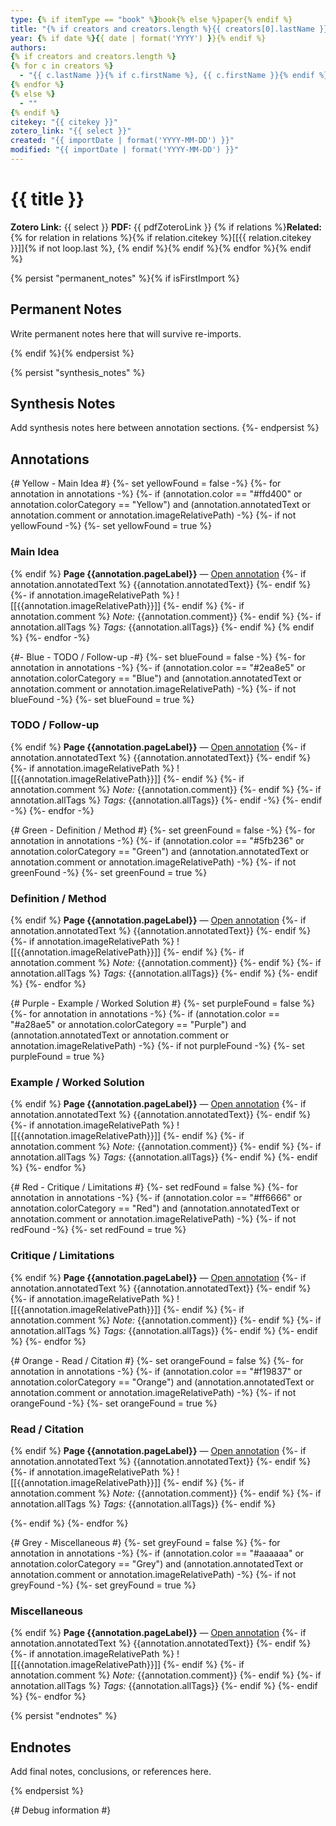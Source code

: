 ```yaml
---
type: {% if itemType == "book" %}book{% else %}paper{% endif %}
title: "{% if creators and creators.length %}{{ creators[0].lastName }}{% if creators.length == 2 %} & {{ creators[1].lastName }}{% elseif creators.length > 2 %} et al.{% endif %}{% endif %}{% if date %} ({{ date | format('YYYY') }}){% endif %} — {{ shortTitle or title }}"
year: {% if date %}{{ date | format('YYYY') }}{% endif %}
authors:
{% if creators and creators.length %}
{% for c in creators %}
  - "{{ c.lastName }}{% if c.firstName %}, {{ c.firstName }}{% endif %}"
{% endfor %}
{% else %}
  - ""
{% endif %}
citekey: "{{ citekey }}"
zotero_link: "{{ select }}"
created: "{{ importDate | format('YYYY-MM-DD') }}"
modified: "{{ importDate | format('YYYY-MM-DD') }}"
---
```


# {{ title }}

**Zotero Link:** {{ select }}
**PDF:** {{ pdfZoteroLink }}
{% if relations %}**Related:** {% for relation in relations %}{% if relation.citekey %}[[{{ relation.citekey }}]]{% if not loop.last %}, {% endif %}{% endif %}{% endfor %}{% endif %}

{% persist "permanent_notes" %}{% if isFirstImport %}
## Permanent Notes

Write permanent notes here that will survive re-imports.

{% endif %}{% endpersist %}

{% persist "synthesis_notes" %}
## Synthesis Notes

Add synthesis notes here between annotation sections.
{%- endpersist %}

## Annotations

{# Yellow - Main Idea #}
{%- set yellowFound = false -%}
{%- for annotation in annotations -%}
{%- if (annotation.color == "#ffd400" or annotation.colorCategory == "Yellow") and (annotation.annotatedText or annotation.comment or annotation.imageRelativePath) -%}
{%- if not yellowFound -%}
{%- set yellowFound = true %}

### Main Idea
{% endif %}
**Page {{annotation.pageLabel}}** — [Open annotation](zotero://open-pdf/library/items/{{annotation.attachment.itemKey}}?page={{annotation.pageLabel}}&annotation={{annotation.id}})
{%- if annotation.annotatedText %}
{{annotation.annotatedText}}
{%- endif %}
{%- if annotation.imageRelativePath %}
![[{{annotation.imageRelativePath}}]]
{%- endif %}
{%- if annotation.comment %}
_Note:_ {{annotation.comment}}
{%- endif %}
{%- if annotation.allTags %}
_Tags:_ {{annotation.allTags}}
{%- endif %}
{% endif %}
{%- endfor -%}

{#- Blue - TODO / Follow-up -#}
{%- set blueFound = false -%}
{%- for annotation in annotations -%}
{%- if (annotation.color == "#2ea8e5" or annotation.colorCategory == "Blue") and (annotation.annotatedText or annotation.comment or annotation.imageRelativePath) -%}
{%- if not blueFound -%}
{%- set blueFound = true %}

### TODO / Follow-up
{% endif %}
**Page {{annotation.pageLabel}}** — [Open annotation](zotero://open-pdf/library/items/{{annotation.attachment.itemKey}}?page={{annotation.pageLabel}}&annotation={{annotation.id}})
{%- if annotation.annotatedText %}
{{annotation.annotatedText}}
{%- endif %}
{%- if annotation.imageRelativePath %}
![[{{annotation.imageRelativePath}}]]
{%- endif %}
{%- if annotation.comment %}
_Note:_ {{annotation.comment}}
{%- endif %}
{%- if annotation.allTags %}
_Tags:_ {{annotation.allTags}}
{%- endif -%}
{%- endif -%}
{%- endfor -%}


{# Green - Definition / Method #}
{%- set greenFound = false -%}
{%- for annotation in annotations -%}
{%- if (annotation.color == "#5fb236" or annotation.colorCategory == "Green") and (annotation.annotatedText or annotation.comment or annotation.imageRelativePath) -%}
{%- if not greenFound -%}
{%- set greenFound = true %}

### Definition / Method
{% endif %}
**Page {{annotation.pageLabel}}** — [Open annotation](zotero://open-pdf/library/items/{{annotation.attachment.itemKey}}?page={{annotation.pageLabel}}&annotation={{annotation.id}})
{%- if annotation.annotatedText %}
{{annotation.annotatedText}}
{%- endif %}
{%- if annotation.imageRelativePath %}
![[{{annotation.imageRelativePath}}]]
{%- endif %}
{%- if annotation.comment %}
_Note:_ {{annotation.comment}}
{%- endif %}
{%- if annotation.allTags %}
_Tags:_ {{annotation.allTags}}
{%- endif %}
{%- endif %}
{%- endfor %}

{# Purple - Example / Worked Solution #}
{%- set purpleFound = false %}
{%- for annotation in annotations -%}
{%- if (annotation.color == "#a28ae5" or annotation.colorCategory == "Purple") and (annotation.annotatedText or annotation.comment or annotation.imageRelativePath) -%}
{%- if not purpleFound -%}
{%- set purpleFound = true %}

### Example / Worked Solution
{% endif %}
**Page {{annotation.pageLabel}}** — [Open annotation](zotero://open-pdf/library/items/{{annotation.attachment.itemKey}}?page={{annotation.pageLabel}}&annotation={{annotation.id}})
{%- if annotation.annotatedText %}
{{annotation.annotatedText}}
{%- endif %}
{%- if annotation.imageRelativePath %}
![[{{annotation.imageRelativePath}}]]
{%- endif %}
{%- if annotation.comment %}
_Note:_ {{annotation.comment}}
{%- endif %}
{%- if annotation.allTags %}
_Tags:_ {{annotation.allTags}}
{%- endif %}
{%- endif %}
{%- endfor %}

{# Red - Critique / Limitations #}
{%- set redFound = false %}
{%- for annotation in annotations -%}
{%- if (annotation.color == "#ff6666" or annotation.colorCategory == "Red") and (annotation.annotatedText or annotation.comment or annotation.imageRelativePath) -%}
{%- if not redFound -%}
{%- set redFound = true %}

### Critique / Limitations
{% endif %}
**Page {{annotation.pageLabel}}** — [Open annotation](zotero://open-pdf/library/items/{{annotation.attachment.itemKey}}?page={{annotation.pageLabel}}&annotation={{annotation.id}})
{%- if annotation.annotatedText %}
{{annotation.annotatedText}}
{%- endif %}
{%- if annotation.imageRelativePath %}
![[{{annotation.imageRelativePath}}]]
{%- endif %}
{%- if annotation.comment %}
_Note:_ {{annotation.comment}}
{%- endif %}
{%- if annotation.allTags %}
_Tags:_ {{annotation.allTags}}
{%- endif %}
{%- endif %}
{%- endfor %}

{# Orange - Read / Citation #}
{%- set orangeFound = false %}
{%- for annotation in annotations -%}
{%- if (annotation.color == "#f19837" or annotation.colorCategory == "Orange") and (annotation.annotatedText or annotation.comment or annotation.imageRelativePath) -%}
{%- if not orangeFound -%}
{%- set orangeFound = true %}

### Read / Citation
{% endif %}
**Page {{annotation.pageLabel}}** — [Open annotation](zotero://open-pdf/library/items/{{annotation.attachment.itemKey}}?page={{annotation.pageLabel}}&annotation={{annotation.id}})
{%- if annotation.annotatedText %}
{{annotation.annotatedText}}
{%- endif %}
{%- if annotation.imageRelativePath %}
![[{{annotation.imageRelativePath}}]]
{%- endif %}
{%- if annotation.comment %}
_Note:_ {{annotation.comment}}
{%- endif %}
{%- if annotation.allTags %}
_Tags:_ {{annotation.allTags}}
{%- endif %}

{%- endif %}
{%- endfor %}

{# Grey - Miscellaneous #}
{%- set greyFound = false %}
{%- for annotation in annotations -%}
{%- if (annotation.color == "#aaaaaa" or annotation.colorCategory == "Grey") and (annotation.annotatedText or annotation.comment or annotation.imageRelativePath) -%}
{%- if not greyFound -%}
{%- set greyFound = true %}

### Miscellaneous
{% endif %}
**Page {{annotation.pageLabel}}** — [Open annotation](zotero://open-pdf/library/items/{{annotation.attachment.itemKey}}?page={{annotation.pageLabel}}&annotation={{annotation.id}})
{%- if annotation.annotatedText %}
{{annotation.annotatedText}}
{%- endif %}
{%- if annotation.imageRelativePath %}
![[{{annotation.imageRelativePath}}]]
{%- endif %}
{%- if annotation.comment %}
_Note:_ {{annotation.comment}}
{%- endif %}
{%- if annotation.allTags %}
_Tags:_ {{annotation.allTags}}
{%- endif %}
{%- endif %}
{%- endfor %}

{% persist "endnotes" %}

## Endnotes

Add final notes, conclusions, or references here.

{% endpersist %}

{# Debug information #}
<!-- Processed {{ annotations.length }} annotations across {{ colorOrder.length }} color categories -->